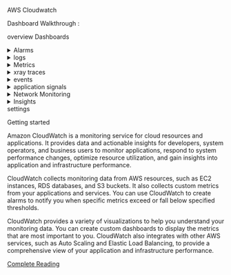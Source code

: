 AWS Cloudwatch

Dashboard Walkthrough :

overview
Dashboards
<details><summary>Alarms</summary>inalarm <br> All alarms</details>
<details><summary>logs</summary>log groups <br>log anomalies<br>Live tail <br> Logs insight</details>
<details><summary>Metrics</summary>All metrics <br> Explorer <br> Streams</details>
<details><summary>xray traces</summary>Traces <br> Trace Map</details>
<details><summary>events</summary>Rules <br> Event Buses</details>
<details><summary>application signals</summary>servicelens map <br> Synthetics Canaries <br> RUM</details>
<details><summary>Network Monitoring</summary>Internet Monitor <br> Network Monitor</details>
<details><summary>Insights</summary>Container insights <br> Lambda Insights <br> Contributor Insights <br> Application Insights <br> EC2 Resource health</details>
settings

Getting started

Amazon CloudWatch is a monitoring service for cloud resources and applications. It provides data and actionable insights for developers, system operators, and business users to monitor applications, respond to system performance changes, optimize resource utilization, and gain insights into application and infrastructure performance.

CloudWatch collects monitoring data from AWS resources, such as EC2 instances, RDS databases, and S3 buckets. It also collects custom metrics from your applications and services. You can use CloudWatch to create alarms to notify you when specific metrics exceed or fall below specified thresholds.

CloudWatch provides a variety of visualizations to help you understand your monitoring data. You can create custom dashboards to display the metrics that are most important to you. CloudWatch also integrates with other AWS services, such as Auto Scaling and Elastic Load Balancing, to provide a comprehensive view of your application and infrastructure performance.

[Complete Reading](https://docs.aws.amazon.com/AmazonCloudWatch/latest/monitoring/WhatIsCloudWatch.html)
